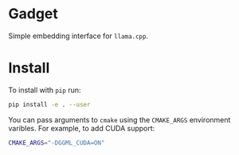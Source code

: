 # Gadget

Simple embedding interface for `llama.cpp`.

# Install

To install with `pip` run:

```bash
pip install -e . --user
```

You can pass arguments to `cmake` using the `CMAKE_ARGS` environment varibles. For example, to add CUDA support:

```bash
CMAKE_ARGS="-DGGML_CUDA=ON"
```
